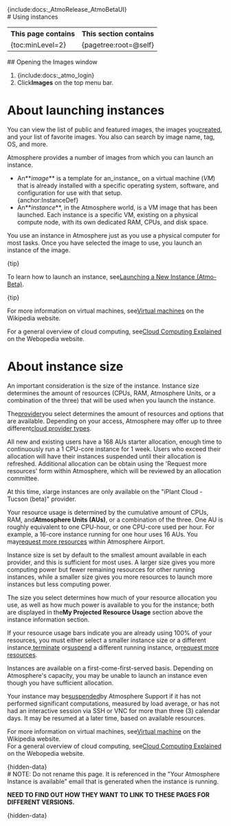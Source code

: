 <div class="wysiwyg-macro"><div class="wysiwyg-macro-tag wysiwyg-macro-starttag">{include:docs:_AtmoRelease_AtmoBetaUI}</div></div>
# Using instances

<table class="confluenceTable"><tbody><tr><th class="confluenceTh">This page contains</th><th class="confluenceTh">This section contains</th></tr><tr><td class="confluenceTd"><div class="wysiwyg-macro"><div class="wysiwyg-macro-tag wysiwyg-macro-starttag">{toc:minLevel=2}</div></div></td><td class="confluenceTd"><div class="wysiwyg-macro"><div class="wysiwyg-macro-tag wysiwyg-macro-starttag">{pagetree:root=@self}</div></div></td></tr></tbody></table>
## Opening the Images window

1.  <div class="wysiwyg-macro"><div class="wysiwyg-macro-tag wysiwyg-macro-starttag">{include:docs:_atmo_login}</div></div>
2.  Click**Images** on the top menu bar.

# About launching instances

You can view the list of public and featured images, the images you[created](https://pods.iplantcollaborative.org/wiki/display/atmman/Using+Projects "Using Projects"), and your list of favorite images. You also can search by image name, tag, OS, and more.

Atmosphere provides a number of images from which you can launch an instance.

*   An**_image_** is a template for an_instance_ on a virtual machine (_VM_) that is already installed with a specific operating system, software, and configuration for use with that setup.<div class="wysiwyg-macro wysiwyg-macro-inline"><div class="wysiwyg-macro-tag wysiwyg-macro-starttag">{anchor:InstanceDef}</div></div>
*   An**_instance_**, in the Atmosphere world, is a VM image that has been launched. Each instance is a specific VM, existing on a physical compute node, with its own dedicated RAM, CPUs, and disk space.

You use an instance in Atmosphere just as you use a physical computer for most tasks. Once you have selected the image to use, you launch an instance of the image.

<div class="wysiwyg-macro"><div class="wysiwyg-macro-tag wysiwyg-macro-starttag">{tip}</div><div class="wysiwyg-macro-body">

To learn how to launch an instance, see[Launching a New Instance (Atmo-Beta)](https://pods.iplantcollaborative.org/wiki/display/atmman/Launching+a+New+Instance+%28Atmo-Beta%29 "Launching a New Instance (Atmo-Beta)").

</div><div class="wysiwyg-macro-tag wysiwyg-macro-endtag">{tip}</div></div>

For more information on virtual machines, see[Virtual machines](http://www.google.com/url?sa=t&rct=j&q=&esrc=s&source=web&cd=1&cad=rja&ved=0CEUQFjAA&url=http%3A%2F%2Fen.wikipedia.org%2Fwiki%2FVirtual_machine&ei=CHSmUbDxJcWbigKpr4G4BA&usg=AFQjCNExT7UOidDfl6IxUB_uPimill1UEA&sig2=JCKk_3upiYfvEFPjFkBbIw&bvm=bv.47244034,d.cGE) on the Wikipedia website.

For a general overview of cloud computing, see[Cloud Computing Explained](http://www.webopedia.com/quick_ref/cloud_computing.asp) on the Webopedia website.

# About instance size

An important consideration is the size of the instance. Instance size determines the amount of resources (CPUs, RAM, Atmosphere Units, or a combination of the three) that will be used when you launch the instance.

The[provider](https://pods.iplantcollaborative.org/wiki/display/atmman/Selecting+Your+Cloud+Provider "Selecting Your Cloud Provider")you select determines the amount of resources and options that are available. Depending on your access, Atmosphere may offer up to three different[cloud provider types](https://pods.iplantcollaborative.org/wiki/display/atmman/Selecting+Your+Cloud+Provider "Selecting Your Cloud Provider").

All new and existing users have a 168 AUs starter allocation, enough time to continuously run a 1 CPU-core instance for 1 week. Users who exceed their allocation will have their instances suspended until their allocation is refreshed. Additional allocation can be obtain using the 'Request more resources' form within Atmosphere, which will be reviewed by an allocation committee.

At this time, xlarge instances are only available on the "iPlant Cloud - Tucson (beta)" provider.

Your resource usage is determined by the cumulative amount of CPUs, RAM, and**Atmosphere Units (AUs)**, or a combination of the three. One AU is roughly equivalent to one CPU-hour, or one CPU-core used per hour. For example, a 16-core instance running for one hour uses 16 AUs. You may[request more resources](https://pods.iplantcollaborative.org/wiki/display/atmman/Requesting+More+Atmosphere+Resources "Requesting More Atmosphere Resources") within Atmosphere Airport.

Instance size is set by default to the smallest amount available in each provider, and this is sufficient for most uses. A larger size gives you more computing power but fewer remaining resources for other running instances, while a smaller size gives you more resources to launch more instances but less computing power.

The size you select determines how much of your resource allocation you use, as well as how much power is available to you for the instance; both are displayed in the**My Projected Resource Usage** section above the instance information section.

If your resource usage bars indicate you are already using 100% of your resources, you must either select a smaller instance size or a different instance,[terminate](https://pods.iplantcollaborative.org/wiki/display/atmman/Terminating+an+Instance "Terminating an Instance") or[suspend](https://pods.iplantcollaborative.org/wiki/display/atmman/Suspending+and+Resuming+an+Instance "Suspending and Resuming an Instance") a different running instance, or[request more resources](https://pods.iplantcollaborative.org/wiki/display/atmman/Requesting+More+Atmosphere+Resources "Requesting More Atmosphere Resources").

Instances are available on a first-come-first-served basis. Depending on Atmosphere's capacity, you may be unable to launch an instance even though you have sufficient allocation.

Your instance may be[suspended](https://pods.iplantcollaborative.org/wiki/display/atmman/Suspending+and+Resuming+an+Instance "Suspending and Resuming an Instance")by Atmosphere Support if it has not performed significant computations, measured by load average, or has not had an interactive session via SSH or VNC for more than three (3) calendar days. It may be resumed at a later time, based on available resources.

For more information on virtual machines, see[Virtual machine](http://en.wikipedia.org/wiki/Virtual_machine) on the Wikipedia website.  
For a general overview of cloud computing, see[Cloud Computing Explained](http://www.webopedia.com/quick_ref/cloud_computing.asp) on the Webopedia website.

<div class="wysiwyg-macro wysiwyg-macro-inline"><div class="wysiwyg-macro-tag wysiwyg-macro-starttag">{hidden-data}</div><div class="wysiwyg-macro-body"><div class="wysiwyg-macro"><div class="panel" style="border-width: 1px;"><div class="panelContent">
# NOTE: Do not rename this page. It is referenced in the "Your Atmosphere Instance is available" email that is generated when the instance is running.

**NEED TO FIND OUT HOW THEY WANT TO LINK TO THESE PAGES FOR DIFFERENT VERSIONS.**

</div></div></div></div><div class="wysiwyg-macro-tag wysiwyg-macro-endtag">{hidden-data}</div></div>